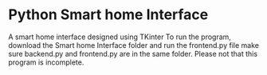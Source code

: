 # Python Smart home Interface
 A smart home interface designed using TKinter
 To run the program, download the Smart home Interface folder and run the frontend.py file make sure backend.py and frontend.py are in the same folder.
 Please not that this program is incomplete.
